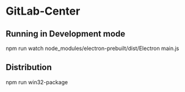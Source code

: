 # GitLab-Center

## Running in Development mode
npm run watch
node_modules/electron-prebuilt/dist/Electron main.js

## Distribution
npm run win32-package